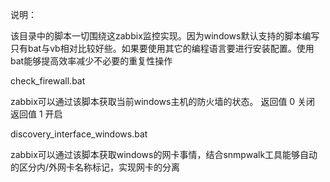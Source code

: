说明：

该目录中的脚本一切围绕这zabbix监控实现。因为windows默认支持的脚本编写只有bat与vb相对比较好些。如果要使用其它的编程语言要进行安装配置。使用bat能够提高效率减少不必要的重复性操作


check_firewall.bat

zabbix可以通过该脚本获取当前windows主机的防火墙的状态。
返回值 0 关闭
返回值 1 开启



discovery_interface_windows.bat

zabbix可以通过该脚本获取windows的网卡事情，结合snmpwalk工具能够自动的区分内/外网卡名称标记，实现网卡的分离

